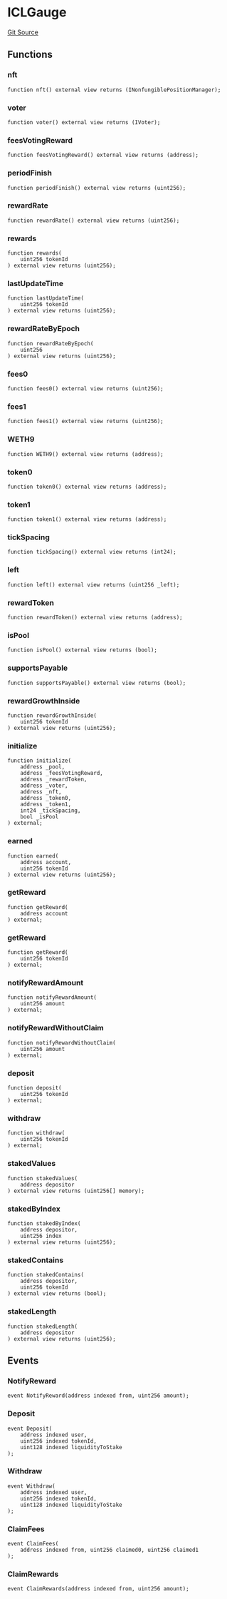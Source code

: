 # ICLGauge
[Git Source](https://github.com/ArrakisFinance/arrakis-modular/arrakis-modular/blob/main/src/interfaces/ICLGauge.sol)


## Functions
### nft


```solidity
function nft() external view returns (INonfungiblePositionManager);
```

### voter


```solidity
function voter() external view returns (IVoter);
```

### feesVotingReward


```solidity
function feesVotingReward() external view returns (address);
```

### periodFinish


```solidity
function periodFinish() external view returns (uint256);
```

### rewardRate


```solidity
function rewardRate() external view returns (uint256);
```

### rewards


```solidity
function rewards(
    uint256 tokenId
) external view returns (uint256);
```

### lastUpdateTime


```solidity
function lastUpdateTime(
    uint256 tokenId
) external view returns (uint256);
```

### rewardRateByEpoch


```solidity
function rewardRateByEpoch(
    uint256
) external view returns (uint256);
```

### fees0


```solidity
function fees0() external view returns (uint256);
```

### fees1


```solidity
function fees1() external view returns (uint256);
```

### WETH9


```solidity
function WETH9() external view returns (address);
```

### token0


```solidity
function token0() external view returns (address);
```

### token1


```solidity
function token1() external view returns (address);
```

### tickSpacing


```solidity
function tickSpacing() external view returns (int24);
```

### left


```solidity
function left() external view returns (uint256 _left);
```

### rewardToken


```solidity
function rewardToken() external view returns (address);
```

### isPool


```solidity
function isPool() external view returns (bool);
```

### supportsPayable


```solidity
function supportsPayable() external view returns (bool);
```

### rewardGrowthInside


```solidity
function rewardGrowthInside(
    uint256 tokenId
) external view returns (uint256);
```

### initialize


```solidity
function initialize(
    address _pool,
    address _feesVotingReward,
    address _rewardToken,
    address _voter,
    address _nft,
    address _token0,
    address _token1,
    int24 _tickSpacing,
    bool _isPool
) external;
```

### earned


```solidity
function earned(
    address account,
    uint256 tokenId
) external view returns (uint256);
```

### getReward


```solidity
function getReward(
    address account
) external;
```

### getReward


```solidity
function getReward(
    uint256 tokenId
) external;
```

### notifyRewardAmount


```solidity
function notifyRewardAmount(
    uint256 amount
) external;
```

### notifyRewardWithoutClaim


```solidity
function notifyRewardWithoutClaim(
    uint256 amount
) external;
```

### deposit


```solidity
function deposit(
    uint256 tokenId
) external;
```

### withdraw


```solidity
function withdraw(
    uint256 tokenId
) external;
```

### stakedValues


```solidity
function stakedValues(
    address depositor
) external view returns (uint256[] memory);
```

### stakedByIndex


```solidity
function stakedByIndex(
    address depositor,
    uint256 index
) external view returns (uint256);
```

### stakedContains


```solidity
function stakedContains(
    address depositor,
    uint256 tokenId
) external view returns (bool);
```

### stakedLength


```solidity
function stakedLength(
    address depositor
) external view returns (uint256);
```

## Events
### NotifyReward

```solidity
event NotifyReward(address indexed from, uint256 amount);
```

### Deposit

```solidity
event Deposit(
    address indexed user,
    uint256 indexed tokenId,
    uint128 indexed liquidityToStake
);
```

### Withdraw

```solidity
event Withdraw(
    address indexed user,
    uint256 indexed tokenId,
    uint128 indexed liquidityToStake
);
```

### ClaimFees

```solidity
event ClaimFees(
    address indexed from, uint256 claimed0, uint256 claimed1
);
```

### ClaimRewards

```solidity
event ClaimRewards(address indexed from, uint256 amount);
```

